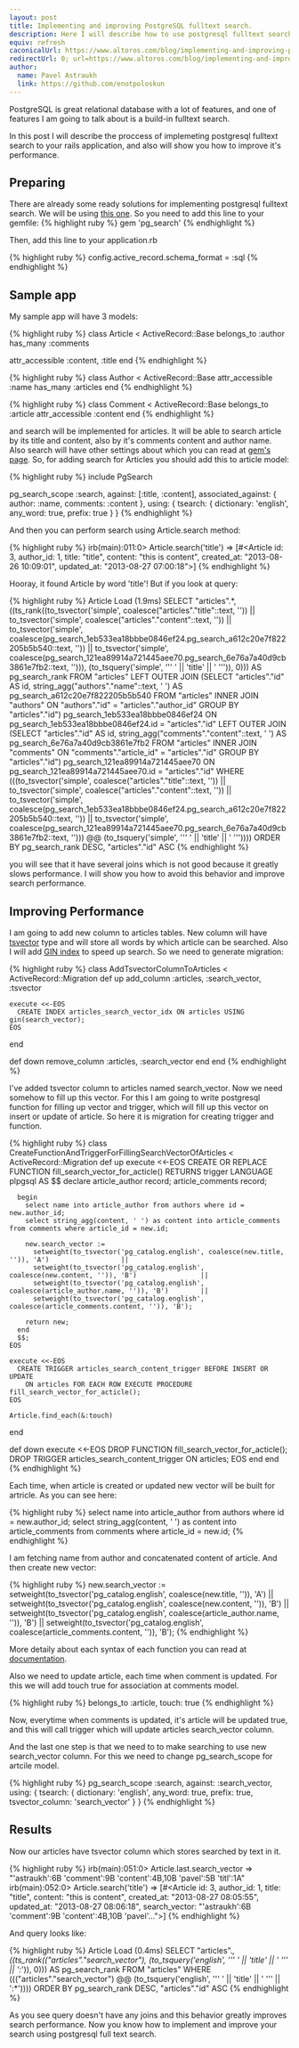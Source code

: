 ```yaml
---
layout: post
title: Implementing and improving PostgreSQL fulltext search.
description: Here I will describe how to use postgresql fulltext search.
equiv: refresh
caconicalUrl: https://www.altoros.com/blog/implementing-and-improving-postgresql-fulltext-search/
redirectUrl: 0; url=https://www.altoros.com/blog/implementing-and-improving-postgresql-fulltext-search/
author:
  name: Pavel Astraukh
  link: https://github.com/enotpoloskun
---
```


PostgreSQL is great relational database with a lot of features, and one of features I am going to talk about is a build-in fulltext search.

In this post I will describe the proccess of implemeting postgresql fulltext search to your rails application, and also will show you how to improve it's performance.

<!-- full start -->

## Preparing
There are already some ready solutions for implementing postgresql fulltext search. We will be using [this one](https://github.com/Casecommons/pg_search).
So you need to add this line to your gemfile:
{% highlight ruby %}
gem 'pg_search'
{% endhighlight %}

Then, add this line to your application.rb

{% highlight ruby %}
config.active_record.schema_format = :sql
{% endhighlight %}

## Sample app

My sample app will have 3 models:

{% highlight ruby %}
class Article < ActiveRecord::Base
  belongs_to :author
  has_many :comments

  attr_accessible :content, :title
end
{% endhighlight %}

{% highlight ruby %}
class Author < ActiveRecord::Base
  attr_accessible :name
  has_many :articles
end
{% endhighlight %}

{% highlight ruby %}
class Comment < ActiveRecord::Base
  belongs_to :article
  attr_accessible :content
end
{% endhighlight %}

and search will be implemented for articles. It will be able to search article by its title and content, also by it's comments content and author name. Also search will have other settings about which you can read at [gem's page](https://github.com/Casecommons/pg_search). So, for adding search for Articles you should add this to article model:

{% highlight ruby %}
include PgSearch

pg_search_scope :search,
                against: [:title, :content],
                associated_against: {
                  author: :name,
                  comments: :content
                },
                using: {
                  tsearch: {
                    dictionary: 'english',
                    any_word: true,
                    prefix: true
                  }
                }
{% endhighlight %}

And then you can perform search using Article.search method:

{% highlight ruby %}
irb(main):011:0> Article.search('title')
=> [#<Article id: 3, author_id: 1, title: "title", content: "this is content", created_at: "2013-08-26 10:09:01", updated_at: "2013-08-27 07:00:18">]
{% endhighlight %}

Hooray, it found Article by word 'title'! But if you look at query:

{% highlight ruby %}
Article Load (1.9ms)  SELECT "articles".*, ((ts_rank((to_tsvector('simple', coalesce("articles"."title"::text, '')) || to_tsvector('simple', coalesce("articles"."content"::text, '')) || to_tsvector('simple', coalesce(pg_search_1eb533ea18bbbe0846ef24.pg_search_a612c20e7f822205b5b540::text, '')) || to_tsvector('simple', coalesce(pg_search_121ea89914a721445aee70.pg_search_6e76a7a40d9cb3861e7fb2::text, ''))), (to_tsquery('simple', ''' ' || 'title' || ' ''')), 0))) AS pg_search_rank FROM "articles" LEFT OUTER JOIN (SELECT "articles"."id" AS id, string_agg("authors"."name"::text, ' ') AS pg_search_a612c20e7f822205b5b540 FROM "articles" INNER JOIN "authors" ON "authors"."id" = "articles"."author_id" GROUP BY "articles"."id") pg_search_1eb533ea18bbbe0846ef24 ON pg_search_1eb533ea18bbbe0846ef24.id = "articles"."id" LEFT OUTER JOIN (SELECT "articles"."id" AS id, string_agg("comments"."content"::text, ' ') AS pg_search_6e76a7a40d9cb3861e7fb2 FROM "articles" INNER JOIN "comments" ON "comments"."article_id" = "articles"."id" GROUP BY "articles"."id") pg_search_121ea89914a721445aee70 ON pg_search_121ea89914a721445aee70.id = "articles"."id" WHERE (((to_tsvector('simple', coalesce("articles"."title"::text, '')) || to_tsvector('simple', coalesce("articles"."content"::text, '')) || to_tsvector('simple', coalesce(pg_search_1eb533ea18bbbe0846ef24.pg_search_a612c20e7f822205b5b540::text, '')) || to_tsvector('simple', coalesce(pg_search_121ea89914a721445aee70.pg_search_6e76a7a40d9cb3861e7fb2::text, ''))) @@ (to_tsquery('simple', ''' ' || 'title' || ' ''')))) ORDER BY pg_search_rank DESC, "articles"."id" ASC
{% endhighlight %}

you will see that it have several joins which is not good because it greatly slows performance. I will show you how to avoid this behavior and
improve search performance.

## Improving Performance

I am going to add new column to articles tables. New column will have
[tsvector](http://www.postgresql.org/docs/8.3/static/datatype-textsearch.html) type and will store all words by which article can be searched.
Also I will add [GIN index](http://www.postgresql.org/docs/9.1/static/textsearch-indexes.html) to speed up search. So we need to generate migration:

{% highlight ruby %}
class AddTsvectorColumnToArticles < ActiveRecord::Migration
  def up
    add_column :articles, :search_vector, :tsvector

    execute <<-EOS
      CREATE INDEX articles_search_vector_idx ON articles USING gin(search_vector);
    EOS
  end

  def down
    remove_column :articles, :search_vector
  end
end
{% endhighlight %}

I've added tsvector column to articles named search_vector. Now we need somehow to fill up this vector. For this I am going to write postgresql function for filling up vector and trigger, which will fill up this vector on insert or update of article. So here it is migration for creating trigger and function.

{% highlight ruby %}
class CreateFunctionAndTriggerForFillingSearchVectorOfArticles < ActiveRecord::Migration
  def up
    execute <<-EOS
      CREATE OR REPLACE FUNCTION fill_search_vector_for_acticle() RETURNS trigger LANGUAGE plpgsql AS $$
      declare
        article_author record;
        article_comments record;

      begin
        select name into article_author from authors where id = new.author_id;
        select string_agg(content, ' ') as content into article_comments from comments where article_id = new.id;

        new.search_vector :=
          setweight(to_tsvector('pg_catalog.english', coalesce(new.title, '')), 'A')                  ||
          setweight(to_tsvector('pg_catalog.english', coalesce(new.content, '')), 'B')                ||
          setweight(to_tsvector('pg_catalog.english', coalesce(article_author.name, '')), 'B')        ||
          setweight(to_tsvector('pg_catalog.english', coalesce(article_comments.content, '')), 'B');

        return new;
      end
      $$;
    EOS

    execute <<-EOS
      CREATE TRIGGER articles_search_content_trigger BEFORE INSERT OR UPDATE
        ON articles FOR EACH ROW EXECUTE PROCEDURE fill_search_vector_for_acticle();
    EOS

    Article.find_each(&:touch)
  end

  def down
    execute <<-EOS
      DROP FUNCTION fill_search_vector_for_acticle();
      DROP TRIGGER articles_search_content_trigger ON articles;
    EOS
  end
end
{% endhighlight %}

Each time, when article is created or updated new vector will be built for artricle. As you can see here:

{% highlight ruby %}
select name into article_author from authors where id = new.author_id;
        select string_agg(content, ' ') as content into article_comments from comments where article_id = new.id;
{% endhighlight %}

I am fetching name from author and concatenated content of article. And then create new vector:

{% highlight ruby %}
new.search_vector :=
  setweight(to_tsvector('pg_catalog.english', coalesce(new.title, '')), 'A')                  ||
  setweight(to_tsvector('pg_catalog.english', coalesce(new.content, '')), 'B')                ||
  setweight(to_tsvector('pg_catalog.english', coalesce(article_author.name, '')), 'B')        ||
  setweight(to_tsvector('pg_catalog.english', coalesce(article_comments.content, '')), 'B');
{% endhighlight %}

More detaily about each syntax of each function you can read at [documentation](http://www.postgresql.org/docs/).

Also we need to update article, each time when comment is updated. For this we will add touch true for association at comments model.

{% highlight ruby %}
belongs_to :article, touch: true
{% endhighlight %}

Now, everytime when comments is updated, it's article will be updated true, and this will call trigger which will update articles search_vector column.


And the last one step is that we need to to make searching to use new search_vector column. For this we need to change pg_search_scope for artcile model.

{% highlight ruby %}
pg_search_scope :search,
  against: :search_vector,
  using: {
    tsearch: {
      dictionary: 'english',
      any_word: true,
      prefix: true,
      tsvector_column: 'search_vector'
    }
  }
{% endhighlight %}

## Results

Now our articles have tsvector column which stores searched by text in it.

{% highlight ruby %}
irb(main):051:0> Article.last.search_vector
=> "'astraukh':6B 'comment':9B 'content':4B,10B 'pavel':5B 'titl':1A"
irb(main):052:0> Article.search('title')
=> [#<Article id: 3, author_id: 1, title: "title", content: "this is content", created_at: "2013-08-27 08:05:55", updated_at: "2013-08-27 08:06:18", search_vector: "'astraukh':6B 'comment':9B 'content':4B,10B 'pavel'...">]
{% endhighlight %}

And query looks like:

{% highlight ruby %}
Article Load (0.4ms)  SELECT "articles".*, ((ts_rank(("articles"."search_vector"), (to_tsquery('english', ''' ' || 'title' || ' ''' || ':*')), 0))) AS pg_search_rank FROM "articles" WHERE ((("articles"."search_vector") @@ (to_tsquery('english', ''' ' || 'title' || ' ''' || ':*')))) ORDER BY pg_search_rank DESC, "articles"."id" ASC
{% endhighlight %}

As you see query doesn't have any joins and this behavior greatly improves search performance. Now you know how to implement and improve your search using postgresql full text search.
<!-- full end -->
